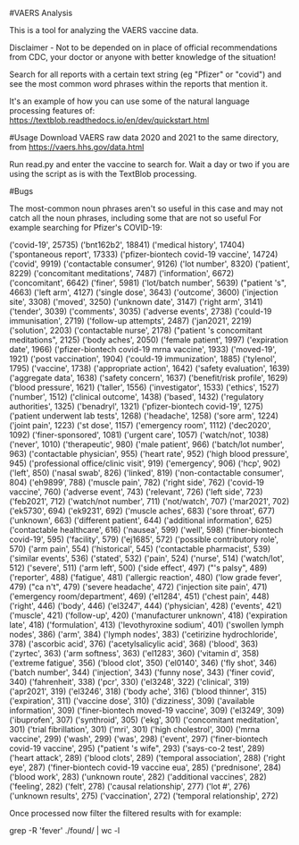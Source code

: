 #VAERS Analysis

This is a tool for analyzing the VAERS vaccine data. 

Disclaimer - Not to be depended on in place of official recommendations from CDC, your doctor or anyone with better knowledge of the situation!

Search for all reports with a certain text string (eg "Pfizer" or "covid") and see the most common word phrases within the reports that mention it.

It's an example of how you can use some of the natural language processing features of: 
https://textblob.readthedocs.io/en/dev/quickstart.html

#Usage
Download VAERS raw data 2020 and 2021 to the same directory, from https://vaers.hhs.gov/data.html

Run read.py and enter the vaccine to search for. Wait a day or two if you are using the script as is with the TextBlob processing.

#Bugs

The most-common noun phrases aren't so useful in this case and may not catch all the noun phrases, including some that are not so useful For example searching for Pfizer's COVID-19:

('covid-19', 25735)
('bnt162b2', 18841)
('medical history', 17404)
('spontaneous report', 17333)
('pfizer-biontech covid-19 vaccine', 14724)
('covid', 9919)
('contactable consumer', 9126)
('lot number', 8320)
('patient', 8229)
('concomitant meditations', 7487)
('information', 6672)
('concomitant', 6642)
('finer', 5981)
('lot/batch number', 5639)
("patient 's", 4663)
('left arm', 4127)
('single dose', 3643)
('outcome', 3600)
('injection site', 3308)
('moved', 3250)
('unknown date', 3147)
('right arm', 3141)
('tender', 3039)
('comments', 3035)
('adverse events', 2738)
('could-19 immunisation', 2719)
('follow-up attempts', 2487)
('jan2021', 2219)
('solution', 2203)
('contactable nurse', 2178)
("patient 's concomitant meditations", 2125)
('body aches', 2050)
('female patient', 1997)
('expiration date', 1966)
('pfizer-biontech covid-19 mrna vaccine', 1933)
('moved-19', 1921)
('post vaccination', 1904)
('could-19 immunization', 1885)
('tylenol', 1795)
('vaccine', 1738)
('appropriate action', 1642)
('safety evaluation', 1639)
('aggregate data', 1638)
('safety concern', 1637)
('benefit/risk profile', 1629)
('blood pressure', 1621)
('taller', 1556)
('investigator', 1533)
('ethics', 1527)
('number', 1512)
('clinical outcome', 1438)
('based', 1432)
('regulatory authorities', 1325)
('benadryl', 1321)
('pfizer-biontech covid-19', 1275)
('patient underwent lab tests', 1268)
('headache', 1258)
('sore arm', 1224)
('joint pain', 1223)
('st dose', 1157)
('emergency room', 1112)
('dec2020', 1092)
('finer-sponsored', 1081)
('urgent care', 1057)
('watch/not', 1038)
('never', 1010)
('therapeutic', 980)
('male patient', 966)
('batch/lot number', 963)
('contactable physician', 955)
('heart rate', 952)
('high blood pressure', 945)
('professional office/clinic visit', 919)
('emergency', 906)
('hcp', 902)
('left', 850)
('nasal swab', 826)
('linked', 819)
('non-contactable consumer', 804)
('eh9899', 788)
('muscle pain', 782)
('right side', 762)
('covid-19 vaccine', 760)
('adverse event', 743)
('relevant', 726)
('left side', 723)
('feb2021', 712)
('watch/not number', 711)
('not/watch', 707)
('mar2021', 702)
('ek5730', 694)
('ek9231', 692)
('muscle aches', 683)
('sore throat', 677)
('unknown', 663)
('different patient', 644)
('additional information', 625)
('contactable healthcare', 616)
('nausea', 599)
('well', 598)
('finer-biontech covid-19', 595)
('facility', 579)
('ej1685', 572)
('possible contributory role', 570)
('arm pain', 554)
('historical', 545)
('contactable pharmacist', 539)
('similar events', 536)
('stated', 532)
('pain', 524)
('nurse', 514)
('watch/lot', 512)
('severe', 511)
('arm left', 500)
('side effect', 497)
("'s palsy", 489)
('reporter', 488)
('fatigue', 481)
('allergic reaction', 480)
('low grade fever', 479)
("ca n't", 479)
('severe headache', 472)
('injection site pain', 471)
('emergency room/department', 469)
('el1284', 451)
('chest pain', 448)
('right', 446)
('body', 446)
('el3247', 444)
('physician', 428)
('events', 421)
('muscle', 421)
('follow-up', 420)
('manufacturer unknown', 418)
('expiration late', 418)
('formulation', 413)
('levothyroxine sodium', 401)
('swollen lymph nodes', 386)
('arm', 384)
('lymph nodes', 383)
('cetirizine hydrochloride', 378)
('ascorbic acid', 376)
('acetylsalicylic acid', 368)
('blood', 363)
('zyrtec', 363)
('arm softness', 363)
('el1283', 360)
('vitamin d', 358)
('extreme fatigue', 356)
('blood clot', 350)
('el0140', 346)
('fly shot', 346)
('batch number', 344)
('injection', 343)
('funny nose', 343)
('finer covid', 340)
('fahrenheit', 338)
('pcr', 330)
('el3248', 322)
('clinical', 319)
('apr2021', 319)
('el3246', 318)
('body ache', 316)
('blood thinner', 315)
('expiration', 311)
('vaccine dose', 310)
('dizziness', 309)
('available information', 309)
('finer-biontech moved-19 vaccine', 309)
('el3249', 309)
('ibuprofen', 307)
('synthroid', 305)
('ekg', 301)
('concomitant meditation', 301)
('trial fibrillation', 301)
('mri', 301)
('high cholestrol', 300)
('mrna vaccine', 299)
('wash', 299)
('was', 298)
('event', 297)
('finer-biontech covid-19 vaccine', 295)
("patient 's wife", 293)
('says-co-2 test', 289)
('heart attack', 289)
('blood clots', 289)
('temporal association', 288)
('right eye', 287)
('finer-biontech covid-19 vaccine eua', 285)
('prednisone', 284)
('blood work', 283)
('unknown route', 282)
('additional vaccines', 282)
('feeling', 282)
('felt', 278)
('causal relationship', 277)
('lot #', 276)
('unknown results', 275)
('vaccination', 272)
('temporal relationship', 272)

Once processed now filter the filtered results with for example:

grep -R 'fever' ./found/ | wc -l
